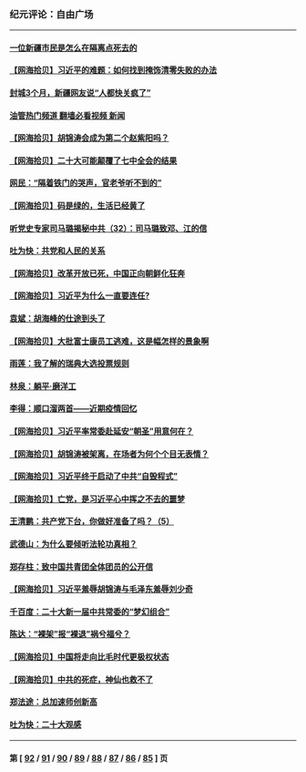 ### 纪元评论：自由广场
---
#### [一位新疆市民是怎么在隔离点死去的](../../pages/nsc993/n13864146.md?11120330) 
#### [【网海拾贝】习近平的难题：如何找到掩饰清零失败的办法](../../pages/nsc993/n13863179.md?11120330) 
#### [封城3个月，新疆网友说“人都快关疯了”](../../pages/nsc993/n13863152.md?11120330) 
#### [油管热门频道 翻墙必看视频 新闻](ok?11120330)
#### [【网海拾贝】胡锦涛会成为第二个赵紫阳吗？](../../pages/nsc993/n13861625.md?11120330) 
#### [【网海拾贝】二十大可能颠覆了七中全会的结果](../../pages/nsc993/n13861040.md?11120330) 
#### [网民：“隔着铁门的哭声，官老爷听不到的”](../../pages/nsc993/n13860900.md?11120330) 
#### [【网海拾贝】码是绿的，生活已经黄了](../../pages/nsc993/n13860405.md?11120330) 
#### [听党史专家司马璐揭秘中共（32）：司马璐致邓、江的信](../../pages/nsc993/n13860416.md?11120330) 
#### [吐为快：共党和人民的关系](../../pages/nsc993/n13859896.md?11120330) 
#### [【网海拾贝】改革开放已死，中国正向朝鲜化狂奔](../../pages/nsc993/n13859889.md?11120330) 
#### [【网海拾贝】习近平为什么一直要连任?](../../pages/nsc993/n13858968.md?11120330) 
#### [袁斌：胡海峰的仕途到头了](../../pages/nsc993/n13857453.md?11120330) 
#### [【网海拾贝】大批富士康员工逃难，这是幅怎样的景象啊](../../pages/nsc993/n13856937.md?11120330) 
#### [雨莲：我了解的瑞典大选投票规则](../../pages/nsc993/n13856085.md?11120330) 
#### [林泉：躺平·磨洋工](../../pages/nsc993/n13856111.md?11120330) 
#### [李得：顺口溜两首——近期疫情回忆](../../pages/nsc993/n13856105.md?11120330) 
#### [【网海拾贝】习近平率常委赴延安“朝圣”用意何在？](../../pages/nsc993/n13855969.md?11120330) 
#### [【网海拾贝】胡锦涛被架离，在场者为何个个目无表情？](../../pages/nsc993/n13855661.md?11120330) 
#### [【网海拾贝】习近平终于启动了中共“自毁程式”](../../pages/nsc993/n13855241.md?11120330) 
#### [【网海拾贝】亡党，是习近平心中挥之不去的噩梦](../../pages/nsc993/n13854204.md?11120330) 
#### [王清鹏：共产党下台，你做好准备了吗？（5）](../../pages/nsc993/n13853768.md?11120330) 
#### [武德山：为什么要倾听法轮功真相？](../../pages/nsc993/n13853119.md?11120330) 
#### [郑存柱：致中国共青团全体团员的公开信](../../pages/nsc993/n13852864.md?11120330) 
#### [【网海拾贝】习近平羞辱胡锦涛与毛泽东羞辱刘少奇](../../pages/nsc993/n13852778.md?11120330) 
#### [千百度：二十大新一届中共常委的“梦幻组合”](../../pages/nsc993/n13852328.md?11120330) 
#### [陈达：“裸架”报“裸退”祸兮福兮？](../../pages/nsc993/n13852366.md?11120330) 
#### [【网海拾贝】中国将走向比毛时代更极权状态](../../pages/nsc993/n13851715.md?11120330) 
#### [【网海拾贝】中共的死症，神仙也救不了](../../pages/nsc993/n13851413.md?11120330) 
#### [郑法途：总加速师创新高](../../pages/nsc993/n13851576.md?11120330) 
#### [吐为快：二十大观感](../../pages/nsc993/n13851456.md?11120330) 

---
#### 第 [ [92](./92.md?11120330) / [91](./91.md?11120330) / [90](./90.md?11120330) / [89](./89.md?11120330) / [88](./88.md?11120330) / [87](./87.md?11120330) / [86](./86.md?11120330) / [85](./85.md?11120330) ] 页
